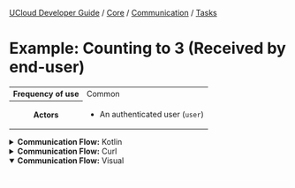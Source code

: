 [UCloud Developer Guide](/docs/developer-guide/README.md) / [Core](/docs/developer-guide/core/README.md) / [Communication](/docs/developer-guide/core/communication/README.md) / [Tasks](/docs/developer-guide/core/communication/tasks.md)

# Example: Counting to 3 (Received by end-user)

<table>
<tr><th>Frequency of use</th><td>Common</td></tr>
<tr>
<th>Actors</th>
<td><ul>
<li>An authenticated user (<code>user</code>)</li>
</ul></td>
</tr>
</table>
<details>
<summary>
<b>Communication Flow:</b> Kotlin
</summary>

```kotlin
Tasks.listen.subscribe(
    Unit,
    user,
    handler = { /* will receive messages listed below */ }
)

/*
TaskUpdate(
    complete = false, 
    jobId = "b06f51d2-88af-487c-bb4c-4cc156cf24fd", 
    messageToAppend = "Count is now 1", 
    newStatus = null, 
    newTitle = null, 
    progress = null, 
    speeds = emptyList(), 
)
*/

/*
TaskUpdate(
    complete = false, 
    jobId = "b06f51d2-88af-487c-bb4c-4cc156cf24fd", 
    messageToAppend = "Count is now 2", 
    newStatus = null, 
    newTitle = null, 
    progress = null, 
    speeds = emptyList(), 
)
*/

/*
TaskUpdate(
    complete = false, 
    jobId = "b06f51d2-88af-487c-bb4c-4cc156cf24fd", 
    messageToAppend = "Count is now 3", 
    newStatus = null, 
    newTitle = null, 
    progress = null, 
    speeds = emptyList(), 
)
*/

/*
TaskUpdate(
    complete = true, 
    jobId = "b06f51d2-88af-487c-bb4c-4cc156cf24fd", 
    messageToAppend = null, 
    newStatus = null, 
    newTitle = null, 
    progress = null, 
    speeds = emptyList(), 
)
*/

```


</details>

<details>
<summary>
<b>Communication Flow:</b> Curl
</summary>

```bash
# ------------------------------------------------------------------------------------------------------
# $host is the UCloud instance to contact. Example: 'http://localhost:8080' or 'https://cloud.sdu.dk'
# $accessToken is a valid access-token issued by UCloud
# ------------------------------------------------------------------------------------------------------

```


</details>

<details open>
<summary>
<b>Communication Flow:</b> Visual
</summary>

![](/docs/diagrams/task_counting-task-2.png)

</details>


